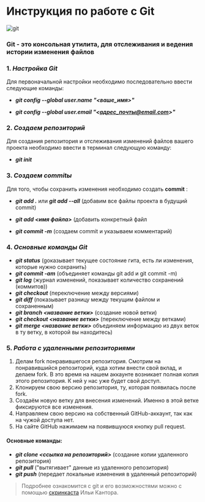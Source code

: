 # Инструкция по работе с Git
![git](https://y-skills.com/upload/iblock/bd1/bd1d0cac6e1d6d4ef8991ee298e7886e.jpeg)

### **Git** - это консольная утилита, для отслеживания и ведения истории изменения файлов

###  1. __*Настройка Git*__

Для первоначальной настройки необходимо последовательно ввести следующие команды: 

* __*git config --global user.name "<ваше_имя>"*__

* __*git config --global user.email "<адрес_почты@email.com>"*__

### 2. __*Создаем репозиторий*__

Для создания репозитория и отслеживания изменений файлов вашего проекта необходимо ввести в терминал следующую команду:

* __*git init*__

### 3. *__Создаем commitы__*

Для того, чтобы сохранить изменения необходимо создать **commit** :

* __*git add .*__  или  __*git add --all*__ (добавим все файлы проекта в будущий commit)

* __*git add <имя файла>*__ (добавить конкретный файл

* __*git commit -m*__ (создаем commit и указываем комментарий)

### 4. *__Основные команды Git__*

 * __*git status*__ (gоказывает текущее состояние гита, есть ли изменения, которые нужно сохранить)
 * __*git commit -am*__ (объединяет команды git add и git commit -m)
 * __*git log*__ (журнал изменений, показывает количество сохранений (коммитов))
* __*git checkout*__ (переключение между версиями)
* __*git diff*__ (показывает разницу между текущим файлом и сохраненным)
* __*git branch <название ветки>*__ (создание новой ветки)
* __*git checkout <название ветки>*__ (переключение между ветками)
* __*git merge <название ветки>*__ 
объединяем информацию из двух веток в ту ветку, в которой вы находитесь)

### 5. *__Работа с удаленными репозиториями__*

1. Делам fork понравившегося репозитория.
Смотрим на понравившийся репозиторий, куда хотим внести свой вклад, и делаем fork. В это время на нашем аккаунте возникает полная копия этого репозитория. К ней у нас уже будет свой доступ.
2. Клонируем свою версию репозитория, ту, которая появилась после fork.
3. Создаём новую ветку для внесения изменений. Именно в этой ветке фиксируются все
изменения.
4. Направляем свою версию на собственный GitHub-аккаунт, так как на чужой доступа нет.
5. На сайте GitHub нажимаем на появившуюся кнопку pull request.

#### Основные команды: 

* __*git clone <ссылка на репозиторий>*__ (создание копии удаленного репозитория)
* __*git pull*__ ("вытягивает" данные из удаленного репозитория)
* __*git push*__ (передает локальные изменения в удаленный репозиторий)

 >Подробнее ознакомится с git и его возможностями можно c помощью  [скринкаста][] Ильи Кантора.

[скринкаста]: https://vimeo.com/showcase/5616060



